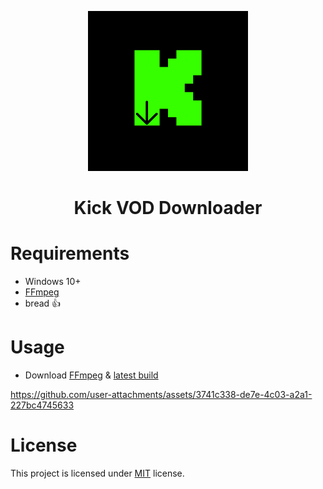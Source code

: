 <p align="center">
  <img src="https://github.com/CrawLeyYou/kick-vod-downloader/blob/main/public/logo.png?raw=true", width="256" height="256" />
</p>
<h1 align="center"> Kick VOD Downloader </h1>

# Requirements 
- Windows 10+
- [FFmpeg](https://www.ffmpeg.org/download.html#build-windows)
- bread 👍

# Usage
- Download [FFmpeg](https://www.ffmpeg.org/download.html#build-windows) & [latest build](https://github.com/CrawLeyYou/kick-vod-downloader/releases/latest)

https://github.com/user-attachments/assets/3741c338-de7e-4c03-a2a1-227bc4745633

# License
This project is licensed under [MIT](https://opensource.org/licenses/MIT) license.
